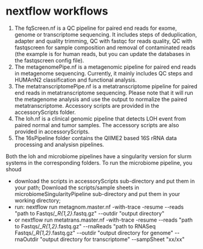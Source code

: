 # nextflow workflows
1. The fqScreen.nf is a QC pipeline for paired end reads for exome, genome or transcriptome sequencing. It includes steps of deduplication, adapter and quality trimming, QC with fastqc for reads quality, QC with fastqscreen for sample composition and removal of contaminated reads (the example is for human reads, but you can update the databases in the fastqscreen config file). 
2. The metagenomePipe.nf is a metagenomic pipeline for paired end reads in metagenome sequencing. Currently, it mainly includes QC steps and HUMAnN2 classification and functional analysis.
3. The metatranscriptomePipe.nf is a metatranscriptome pipeline for paired end reads in metatranscriptome sequencing. Please note that it will run the metagenome analysis and use the output to normalize the paired metatranscriptome. Accessory scripts are provided in the accessoryScripts folder.  
4. The loh.nf is a clinical genomic pipeline that detects LOH event from paired normal and tumor samples. The accessory scripts are also provided in accessoryScripts.
5. The 16sPipeline folder contains the QIIME2 based 16S rRNA data processing and analysisn pipelines.    

Both the loh and microbiome pipelines have a singularity version for slurm systems in the corresponding folders.  To run the microbiome pipeline, you shoud 
* download the scripts in accessoryScripts sub-directory and put them in your path; Download the scripts/sample sheets in microbiomeSingularityPipeline sub-directory and put them in your working directory;
* run: nextflow run metagnom.master.nf -with-trace -resume --reads "path to Fastqs/*_R{1,2}*.fastq.gz" --outdir "output directory" 
* or nextflow run metatrans.master.nf -with-trace -resume --reads "path to Fastqs/*_R{1,2}*.fastq.gz" --rnaReads "path to RNASeq Fastqs/*_R{1,2}*.fastq.gz" --outdir "output directory for genome" --rnaOutdir "output directory for transcriptome" --sampSheet "xx/xx"
